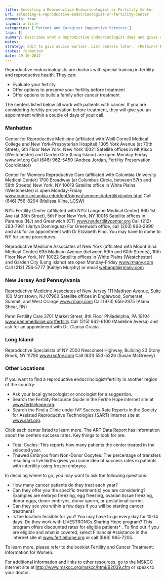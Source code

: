 ```yaml
---
title: Selecting a Reproductive Endocrinologist or Fertility Center
url: selecting-a-reproductive-endocrinologist-or-fertility-center
comments: true
layout: article
categories: ['Patient and Caregiver Supportive Services']
tags: []
summary: Describes what a Reprodictive Endocrinologist does and gives a list of centers. 
notes:
strategy: Edit to give advice earlier. List centers later.  (Rethink? No. Some re-writing? Yes. Graphics or diagrams? Yes. Photography? Yes. Podcast or audio? No. Video? Yes)
status: formatted
date: 29-10-2012
---
```

Reproductive endocrinologists are doctors with special training in fertility and reproductive health. They can:

* Evaluate your fertility
* Offer options to preserve your fertility before treatment
* Offer options to build a family after cancer treatment

The centers listed below all work with patients with cancer. If you are considering fertility preservation before treatment, they will give you an appointment within a couple of days of your call.

### Manhattan
Center for Reproductive Medicine (affiliated with Weill Cornell Medical College and New York-Presbyterian Hospital)
1305 York Avenue (at 70th Street), 6th Floor
New York, New York 10021
Satellite offices in Mt Kisco (Westchester) and Garden City (Long Island) are open Monday-Friday
www.ivf.org
Call (646) 962-5450 (Andrea Jordan, Fertility Preservation Coordinator)

Center for Womens Reproductive Care (affiliated with Columbia University Medical Center)
1790 Broadway (at Columbus Circle, between 57th and 58th Streets)
New York, NY 10019
Satellite office in White Plains (Westchester) is open Monday-Friday
www.cumc.columbia.edu/dept/obgyn/services/infertility/index.html
Call (646) 756-8294 (Melissa Kline, LCSW)

NYU Fertility Center (affiliated with NYU Langone Medical Center)
660 1st Ave (at 38th Street), 5th Floor
New York, NY 10016
Satellite offices in Paramus (NJ) and Greenwich (CT)
www.nyufertilitycenter.org
Call (212) 263-7981 (Jarlyn Dominguez)
For Greenwich office, call (203) 863-2990 and ask for an appointment with Dr Elizabeth Fino. You may have to come to NY for some procedures.

Reproductive Medicine Associates of New York (affiliated with Mount Sinai Medical Center)
635 Madison Avenue (between 59th and 60th Streets), 10th Floor
New York, NY 10022
Satellite offices in White Plains (Westchester) and Garden City (Long Island) are open Monday-Friday
www.rmany.com
Call (212) 756-5777 (Kaitlyn Murphy) or email webappt@rmany.com

### New Jersey And Pennsylvania
Reproductive Medicine Associates of New Jersey
111 Madison Avenue, Suite 100
Morristown, NJ 07960
Satellite offices in Englewood, Somerset, Summit, and West Orange
www.rmanj.com
Call (973) 656-2875 (Alana Shear, RN)

Penn Fertility Care
3701 Market Street, 8th Floor
Philadelphia, PA 19104
www.pennmedicine.org/fertility
Call (215) 662-6100 (Madeline Aversa) and ask for an appointment with Dr. Clarisa Gracia.

### Long Island
Reproductive Specialists of NY
2500 Nesconset Highway, Building 23
Stony Brook, NY 11790
www.rsofny.com
Call (631) 553-5226 (Susan McGreevy)

### Other Locations
If you want to find a reproductive endocrinologist/fertility in another region of the country:

* Ask your local gynecologist or oncologist for a suggestion.
* Search the Fertility Resource Guide in the Fertile Hope internet site at www.fertilehope.org.
* Search the Find a Clinic under IVF Success Rate Reports in the Society for Assisted Reproductive Technologies (SART) internet site at www.sart.org.

Click each center listed to learn more. The ART Data Report has information about the centers success rates. Key things to look for are:
- Total Cycles: This reports how many patients the center treated in the selected year.
- Thawed Embryos from Non-Donor Oocytes: The percentage of transfers resulting in live births gives you some idea of success rates in patients with infertility using frozen embryos.

In deciding where to go, you may want to ask the following questions:

* How many cancer patients do they treat each year?
* Can they offer you the specific treatment(s) you are considering? Examples are embryo freezing, egg freezing, ovarian tissue freezing, donor eggs, donor embryos, donor sperm, or gestational carrier.
* Can they see you within a few days if you will be starting cancer treatment?
* Is the location feasible for you? You may have to go every day for 10-14 days.
Do they work with LIVESTRONGs Sharing Hope program? This program offers discounted rates for eligible patients* . To find out if you are eligible and what is covered, select Financial Assistance in the internet site at www.fertilehope.org or call (866) 965-7205.

To learn more, please refer to the booklet Fertility and Cancer Treatment: Information for Women.  

For additional information and links to other resources, go to the MSKCC internet site at http://www.mskcc.org/mskcc/html/92039.cfm or speak to your doctor.


